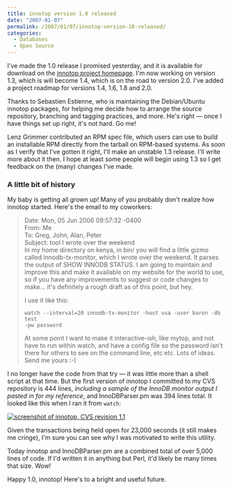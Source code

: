 ```yaml
---
title: innotop version 1.0 released
date: "2007-01-07"
permalink: /2007/01/07/innotop-version-10-released/
categories:
  - Databases
  - Open Source
---
```

<p>I've made the 1.0 release I promised yesterday, and it is available for download on the <a href="http://code.google.com/p/innotop/">innotop project homepage</a>.  I'm now working on version 1.3, which is will become 1.4, which is on the road to version 2.0.  I've added a project roadmap for versions 1.4, 1.6, 1.8 and 2.0.</p>

<p>Thanks to Sebastien Estienne, who is maintaining the Debian/Ubuntu innotop packages, for helping me decide how to arrange the source repository, branching and tagging practices, and more.  He's right &#8212; once I have things set up right, it's not hard.  Go me!</p>

<p>Lenz Grimmer contributed an RPM spec file, which users can use to build an installable RPM directly from the tarball on RPM-based systems.  As soon as I verify that I've gotten it right, I'll make an unstable 1.3 release.  I'll write more about it then.  I hope at least some people will begin using 1.3 so I get feedback on the (many) changes I've made.</p>

<h3>A little bit of history</h3>

<p>My baby is getting all grown up!  Many of you probably don't realize how innotop started.  Here's the email to my coworkers:</p>

<blockquote><p>Date: Mon, 05 Jun 2006 09:57:32 -0400<br />
From: Me<br />
To: Greg, John, Alan, Peter<br />
Subject: tool I wrote over the weekend<br /

<p>In my home directory on kenya, in bin/ you will find a little gizmo 
called innodb-tx-monitor, which I wrote over the weekend.  It parses the 
output of SHOW INNODB STATUS.  I am going to maintain and improve this 
and make it available on my website for the world to use, so if you have 
any improvements to suggest or code changes to make&#8230; it's definitely a 
rough draft as of this point, but hey.</p>

<p>I use it like this:</p>

<p><code>watch --interval=20 innodb-tx-monitor -host usa -user baron -db test 
-pw password</code></p>

<p>At some point I want to make it interactive-ish, like mytop, and not 
have to run within watch, and have a config file so the password isn't 
there for others to see on the command line, etc etc.  Lots of ideas. 
Send me yours :-)</p></blockquote>

<p>I no longer have the code from that try &#8212; it was little more than a shell script at that time.  But the first version of innotop I committed to my CVS repository is 444 lines, <em>including a sample of the InnoDB monitor output I pasted in for my reference</em>, and InnoDBParser.pm was 394 lines total.  It looked like this when I ran it from <code>watch</code>:</p>

<p><a href="/articles/innotop-blast-from-past.png"><img src="/articles/innotop-blast-from-past-thumb.png" alt="screenshot of innotop, CVS revision 1.1" /></a></p>

<p>Given the transactions being held open for 23,000 seconds (it still makes me cringe), I'm sure you can see why I was motivated to write this utility.</p>

<p>Today innotop and InnoDBParser.pm are a combined total of over 5,000 lines of code.  If I'd written it in anything but Perl, it'd likely be many times that size.  Wow!</p>

<p>Happy 1.0, innotop!  Here's to a bright and useful future.</p>
